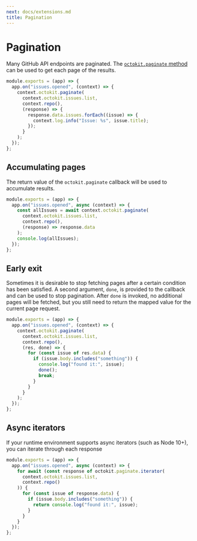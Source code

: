 ```yaml
---
next: docs/extensions.md
title: Pagination
---
```


# Pagination

Many GitHub API endpoints are paginated. The [`octokit.paginate` method](https://github.com/octokit/plugin-paginate-rest.js/#readme) can be used to get each page of the results.

```js
module.exports = (app) => {
  app.on("issues.opened", (context) => {
    context.octokit.paginate(
      context.octokit.issues.list,
      context.repo(),
      (response) => {
        response.data.issues.forEach((issue) => {
          context.log.info("Issue: %s", issue.title);
        });
      }
    );
  });
};
```

## Accumulating pages

The return value of the `octokit.paginate` callback will be used to accumulate results.

```js
module.exports = (app) => {
  app.on("issues.opened", async (context) => {
    const allIssues = await context.octokit.paginate(
      context.octokit.issues.list,
      context.repo(),
      (response) => response.data
    );
    console.log(allIssues);
  });
};
```

## Early exit

Sometimes it is desirable to stop fetching pages after a certain condition has been satisfied. A second argument, `done`, is provided to the callback and can be used to stop pagination. After `done` is invoked, no additional pages will be fetched, but you still need to return the mapped value for the current page request.

```js
module.exports = (app) => {
  app.on("issues.opened", (context) => {
    context.octokit.paginate(
      context.octokit.issues.list,
      context.repo(),
      (res, done) => {
        for (const issue of res.data) {
          if (issue.body.includes("something")) {
            console.log("found it:", issue);
            done();
            break;
          }
        }
      }
    );
  });
};
```

## Async iterators

If your runtime environment supports async iterators (such as Node 10+), you can iterate through each response

```js
module.exports = (app) => {
  app.on("issues.opened", async (context) => {
    for await (const response of octokit.paginate.iterator(
      context.octokit.issues.list,
      context.repo()
    )) {
      for (const issue of response.data) {
        if (issue.body.includes("something")) {
          return console.log("found it:", issue);
        }
      }
    }
  });
};
```
